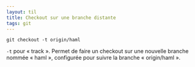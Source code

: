 ```yaml
---
layout: til
title: Checkout sur une branche distante
tags: git
---
```


```
git checkout -t origin/haml
```

`-t` pour « track ». Permet de faire un checkout sur une nouvelle branche nommée « haml », configurée pour suivre la branche « origin/haml ».

